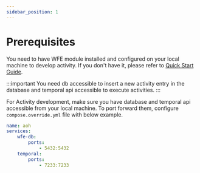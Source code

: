 ```yaml
---
sidebar_position: 1
---
```

# Prerequisites

You need to have WFE module installed and configured on your local machine to develop activity. If you don't have it, 
please refer to [Quick Start Guide](../quickstart.md).

:::important
You need db accessible to insert a new activity entry in the database and temporal api accessible to execute activities.
:::

For Activity development, make sure you have database and temporal api accessible from your local machine. To port 
forward them, configure `compose.override.yml` file with below example.

```yaml
name: aoh
services:
    wfe-db:
        ports:
            - 5432:5432
    temporal:
        ports:
            - 7233:7233
```
